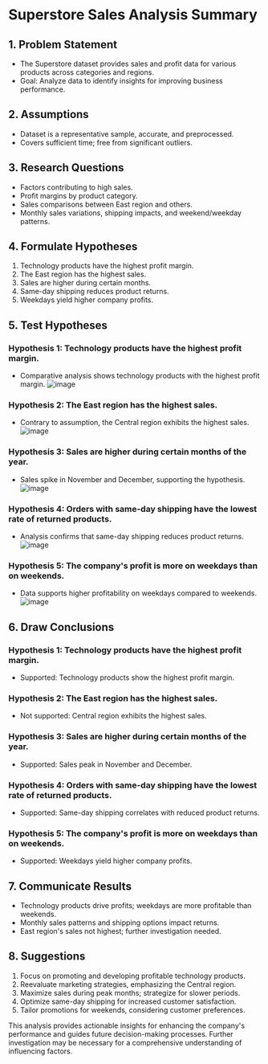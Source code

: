 # Superstore Sales Analysis Summary

## 1. Problem Statement
- The Superstore dataset provides sales and profit data for various products across categories and regions.
- Goal: Analyze data to identify insights for improving business performance.

## 2. Assumptions
- Dataset is a representative sample, accurate, and preprocessed.
- Covers sufficient time; free from significant outliers.

## 3. Research Questions
- Factors contributing to high sales.
- Profit margins by product category.
- Sales comparisons between East region and others.
- Monthly sales variations, shipping impacts, and weekend/weekday patterns.

## 4. Formulate Hypotheses
1. Technology products have the highest profit margin.
2. The East region has the highest sales.
3. Sales are higher during certain months.
4. Same-day shipping reduces product returns.
5. Weekdays yield higher company profits.

## 5. Test Hypotheses

### Hypothesis 1: Technology products have the highest profit margin.
- Comparative analysis shows technology products with the highest profit margin.
  ![image](https://github.com/ShilpaAdiga/SuperStore_Data_Analysis/assets/57552278/86782f93-ddc2-48cf-a587-feffc7170330)


### Hypothesis 2: The East region has the highest sales.
- Contrary to assumption, the Central region exhibits the highest sales.
  ![image](https://github.com/ShilpaAdiga/SuperStore_Data_Analysis/assets/57552278/bd7eff6e-3b26-4c49-8ee4-dc1f2ab4741f)


### Hypothesis 3: Sales are higher during certain months of the year.
- Sales spike in November and December, supporting the hypothesis.
  ![image](https://github.com/ShilpaAdiga/SuperStore_Data_Analysis/assets/57552278/71aae61f-5974-49d4-8a6b-f925e9617df0)


### Hypothesis 4: Orders with same-day shipping have the lowest rate of returned products.
- Analysis confirms that same-day shipping reduces product returns.
  ![image](https://github.com/ShilpaAdiga/SuperStore_Data_Analysis/assets/57552278/6ddcd0c2-d76e-4234-bf1d-bf1d8d6464de)


### Hypothesis 5: The company's profit is more on weekdays than on weekends.
- Data supports higher profitability on weekdays compared to weekends.
  ![image](https://github.com/ShilpaAdiga/SuperStore_Data_Analysis/assets/57552278/65ed21af-79d2-4d97-8238-51a56a228b95)


## 6. Draw Conclusions

### Hypothesis 1: Technology products have the highest profit margin.
- Supported: Technology products show the highest profit margin.

### Hypothesis 2: The East region has the highest sales.
- Not supported: Central region exhibits the highest sales.

### Hypothesis 3: Sales are higher during certain months of the year.
- Supported: Sales peak in November and December.

### Hypothesis 4: Orders with same-day shipping have the lowest rate of returned products.
- Supported: Same-day shipping correlates with reduced product returns.

### Hypothesis 5: The company's profit is more on weekdays than on weekends.
- Supported: Weekdays yield higher company profits.

## 7. Communicate Results
- Technology products drive profits; weekdays are more profitable than weekends.
- Monthly sales patterns and shipping options impact returns.
- East region's sales not highest; further investigation needed.

## 8. Suggestions
1. Focus on promoting and developing profitable technology products.
2. Reevaluate marketing strategies, emphasizing the Central region.
3. Maximize sales during peak months; strategize for slower periods.
4. Optimize same-day shipping for increased customer satisfaction.
5. Tailor promotions for weekends, considering customer preferences.

This analysis provides actionable insights for enhancing the company's performance and guides future decision-making processes. Further investigation may be necessary for a comprehensive understanding of influencing factors.
